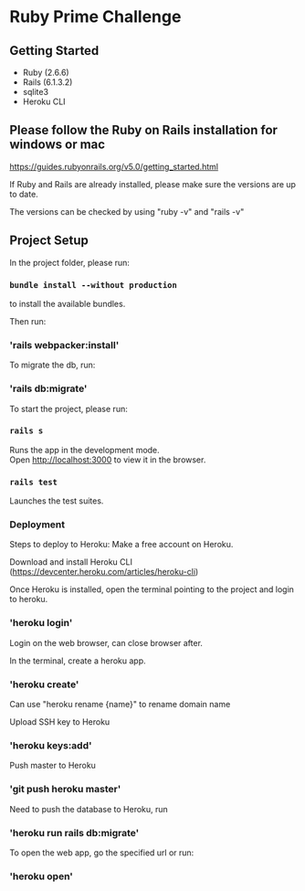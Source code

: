 # Ruby Prime Challenge

## Getting Started

 * Ruby (2.6.6)
 * Rails (6.1.3.2)
 * sqlite3
 * Heroku CLI

## Please follow the Ruby on Rails installation for windows or mac

https://guides.rubyonrails.org/v5.0/getting_started.html

If Ruby and Rails are already installed, please make sure the versions are up to date.

The versions can be checked by using "ruby -v" and "rails -v"

## Project Setup

In the project folder, please run:

### `bundle install --without production`

to install the available bundles.

Then run:

### 'rails webpacker:install'

To migrate the db, run:

### 'rails db:migrate'

To start the project, please run:

### `rails s`

Runs the app in the development mode.<br />
Open [http://localhost:3000](http://localhost:3000) to view it in the browser.

### `rails test`

Launches the test suites.<br />

### Deployment

Steps to deploy to Heroku:
Make a free account on Heroku.

Download and install Heroku CLI (https://devcenter.heroku.com/articles/heroku-cli)

Once Heroku is installed, open the terminal pointing to the project and login to heroku.

### 'heroku login'

Login on the web browser, can close browser after.

In the terminal, create a heroku app.

### 'heroku create'

Can use "heroku rename {name}" to rename domain name

Upload SSH key to Heroku

### 'heroku keys:add'

Push master to Heroku

### 'git push heroku master'

Need to push the database to Heroku, run

### 'heroku run rails db:migrate'

To open the web app, go the specified url or run:

### 'heroku open'
